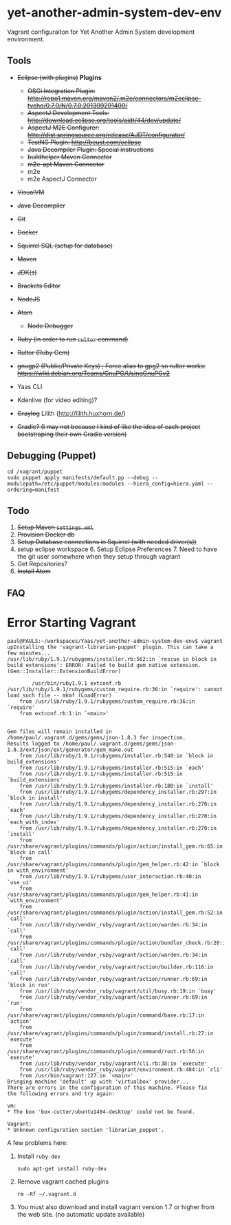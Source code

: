 # yet-another-admin-system-dev-env
Vagrant configuraiton for Yet Another Admin System development environment.

## Tools
* <del>Eclipse (with plugins)</del>
    **Plugins**
    * <del>OSGi Integration Plugin: http://repo1.maven.org/maven2/.m2e/connectors/m2eclipse-tycho/0.7.0/N/0.7.0.201309291400/</del>
    * <del>AspectJ Development Tools: http://download.eclipse.org/tools/ajdt/44/dev/update/</del>
    * <del>AspectJ M2E Configurer: http://dist.springsource.org/release/AJDT/configurator/</del>
    * <del>TestNG Plugin: http://beust.com/eclipse</del>
    * <del>Java Decompiler Plugin: Special instructions</del>
    * <del>buildhelper Maven Connector</del>
    * <del>m2e-apt Maven Connector</del>
    * m2e
    * m2e AspectJ Connector

* <del>VisualVM</del>
* <del>Java Decompiler</del>
* <del>Git</del>
* <del>Docker</del>
* <del>Squirrel SQL (setup for database)</del>
* <del>Maven</del>
* <del>JDK(s)</del>
* <del>Brackets Editor</del>
* <del>NodeJS</del>
* <del>Atom</del>
    * <del>Node Debugger</del>
* <del>Ruby (in order to run `rultor` command)</del>
* <del>Rultor (Ruby Gem)</del>
* <del>gnugp2 (Public/Private Keys) ; Force alias to gpg2 so rultor works: https://wiki.debian.org/Teams/GnuPG/UsingGnuPGv2</del>
* Yaas CLI
* Kdenlive (for video editing)?
* <del>Graylog</del> Lilith (http://lilith.huxhorn.de/)
* <del>Gradle? (I may not because I kind of like the idea of each project bootstraping their own Gradle version)</del>


## Debugging (Puppet)
````
cd /vagrant/puppet
sudo puppet apply manifests/default.pp --debug --modulepath=/etc/puppet/modules:modules --hiera_config=hiera.yaml --ordering=manifest
````

## Todo
1. <del>Setup Maven `settings.xml`</del>
2. <del>Provision Docker db</del>
5. <del>Setup Database connections in Squirrel (with needed driver(s))</del>
3. setup eclipse workspace
    6. Setup Eclipse Preferences
    7. Need to have the git user somewhere when they setup through vagrant
4. Get Repositories?
5. <del>Install Atom</del>

## FAQ
# Error Starting Vagrant
````
paul@PAULS:~/workspaces/Yaas/yet-another-admin-system-dev-env$ vagrant upInstalling the 'vagrant-librarian-puppet' plugin. This can take a few minutes...
/usr/lib/ruby/1.9.1/rubygems/installer.rb:562:in `rescue in block in build_extensions': ERROR: Failed to build gem native extension. (Gem::Installer::ExtensionBuildError)

        /usr/bin/ruby1.9.1 extconf.rb
/usr/lib/ruby/1.9.1/rubygems/custom_require.rb:36:in `require': cannot load such file -- mkmf (LoadError)
	from /usr/lib/ruby/1.9.1/rubygems/custom_require.rb:36:in `require'
	from extconf.rb:1:in `<main>'


Gem files will remain installed in /home/paul/.vagrant.d/gems/gems/json-1.8.3 for inspection.
Results logged to /home/paul/.vagrant.d/gems/gems/json-1.8.3/ext/json/ext/generator/gem_make.out
	from /usr/lib/ruby/1.9.1/rubygems/installer.rb:540:in `block in build_extensions'
	from /usr/lib/ruby/1.9.1/rubygems/installer.rb:515:in `each'
	from /usr/lib/ruby/1.9.1/rubygems/installer.rb:515:in `build_extensions'
	from /usr/lib/ruby/1.9.1/rubygems/installer.rb:180:in `install'
	from /usr/lib/ruby/1.9.1/rubygems/dependency_installer.rb:297:in `block in install'
	from /usr/lib/ruby/1.9.1/rubygems/dependency_installer.rb:270:in `each'
	from /usr/lib/ruby/1.9.1/rubygems/dependency_installer.rb:270:in `each_with_index'
	from /usr/lib/ruby/1.9.1/rubygems/dependency_installer.rb:270:in `install'
	from /usr/share/vagrant/plugins/commands/plugin/action/install_gem.rb:65:in `block in call'
	from /usr/share/vagrant/plugins/commands/plugin/gem_helper.rb:42:in `block in with_environment'
	from /usr/lib/ruby/1.9.1/rubygems/user_interaction.rb:40:in `use_ui'
	from /usr/share/vagrant/plugins/commands/plugin/gem_helper.rb:41:in `with_environment'
	from /usr/share/vagrant/plugins/commands/plugin/action/install_gem.rb:52:in `call'
	from /usr/lib/ruby/vendor_ruby/vagrant/action/warden.rb:34:in `call'
	from /usr/share/vagrant/plugins/commands/plugin/action/bundler_check.rb:20:in `call'
	from /usr/lib/ruby/vendor_ruby/vagrant/action/warden.rb:34:in `call'
	from /usr/lib/ruby/vendor_ruby/vagrant/action/builder.rb:116:in `call'
	from /usr/lib/ruby/vendor_ruby/vagrant/action/runner.rb:69:in `block in run'
	from /usr/lib/ruby/vendor_ruby/vagrant/util/busy.rb:19:in `busy'
	from /usr/lib/ruby/vendor_ruby/vagrant/action/runner.rb:69:in `run'
	from /usr/share/vagrant/plugins/commands/plugin/command/base.rb:17:in `action'
	from /usr/share/vagrant/plugins/commands/plugin/command/install.rb:27:in `execute'
	from /usr/share/vagrant/plugins/commands/plugin/command/root.rb:56:in `execute'
	from /usr/lib/ruby/vendor_ruby/vagrant/cli.rb:38:in `execute'
	from /usr/lib/ruby/vendor_ruby/vagrant/environment.rb:484:in `cli'
	from /usr/bin/vagrant:127:in `<main>'
Bringing machine 'default' up with 'virtualbox' provider...
There are errors in the configuration of this machine. Please fix
the following errors and try again:

vm:
* The box 'box-cutter/ubuntu1404-desktop' could not be found.

Vagrant:
* Unknown configuration section 'librarian_puppet'.
````
A few problems here:
1. Install `ruby-dev`
    ````
    sudo apt-get install ruby-dev
    ````
2. Remove vagrant cached plugins
    ````
    rm -Rf ~/.vagrant.d
    ````
3. You must also download and install vagrant version 1.7 or higher from the web site.  (no automatic update available)
